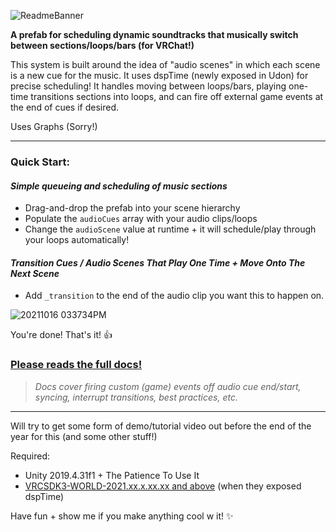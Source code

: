 ![ReadmeBanner](https://user-images.githubusercontent.com/16472141/137603172-119a2cc1-a047-4984-bfc6-0c76123e185b.jpg)

**A prefab for scheduling dynamic soundtracks that musically switch between sections/loops/bars (for VRChat!)**

This system is built around the idea of "audio scenes" in which each scene is a new cue for the music. It uses dspTime (newly exposed in Udon) for precise scheduling! It handles moving between loops/bars, playing one-time transitions sections into loops, and can fire off external game events at the end of cues if desired. 

Uses Graphs (Sorry!)

----

### Quick Start:
#### *Simple queueing and scheduling of music sections*



- Drag-and-drop the prefab into your scene hierarchy
- Populate the `audioCues` array with your audio clips/loops
- Change the `audioScene` value at runtime + it will schedule/play through your loops automatically!

#### *Transition Cues / Audio Scenes That Play One Time + Move Onto The Next Scene*

- Add `_transition` to the end of the audio clip you want this to happen on.

![20211016 033734PM](https://user-images.githubusercontent.com/16472141/137600109-2a224efa-3d4a-4154-83ce-5a02382f904a.gif)

You're done! That's it! 👍

### [Please reads the full docs!](https://github.com/kid-kwazine/Udon-Dynamic-Soundtrack-Controller/blob/58dd17fe838fe347a1666fd532c447b6ad0971e8/DSC%20-%20Docs%20(2021-10-16).pdf)
> *Docs cover firing custom (game) events off audio cue end/start, syncing, interrupt transitions, best practices, etc.*




----

Will try to get some form of demo/tutorial video out before the end of the year for this (and some other stuff!) <!-- yeah, do that -->

Required:
- Unity 2019.4.31f1 + The Patience To Use It
- [VRCSDK3-WORLD-2021.xx.x.xx.xx and above](https://vrchat.com/home/download) (when they exposed dspTime) <!-- Fill this with actual SDK dates when it goes live -->

Have fun + show me if you make anything cool w it! ✨
